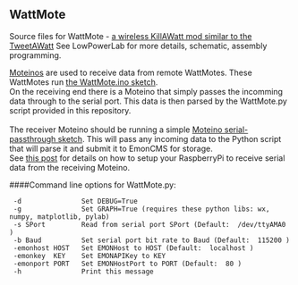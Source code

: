 WattMote
--------------

Source files for WattMote - [a wireless KillAWatt mod similar to the TweetAWatt](http://lowpowerlab.com/blog/2012/12/20/tweet-a-watt-alternative-solution/)
See LowPowerLab for more details, schematic, assembly programming.


[Moteinos](http://lowpowerlab.com/blog/2012/12/20/moteino-the-wireless-low-power-low-cost-arduino-clone/) are used 
to receive data from remote WattMotes. These WattMotes run 
[the WattMote.ino sketch](https://github.com/LowPowerLab/WattMote/blob/master/WattMote.ino).
<br/>On the receiving end there is a Moteino that simply passes the incomming data through to the serial port.
This data is then parsed by the WattMote.py script provided in this repository.
<br/><br/>
The receiver Moteino should be running a simple [Moteino serial-passthrough sketch](https://github.com/LowPowerLab/RFM12B/blob/master/Examples/Receive/Receive.ino).
This will pass any incoming data to the Python script that will parse it and submit it to EmonCMS for storage.
<br/>See [this post](http://lowpowerlab.com/blog/2012/12/28/wattmote-motei…less-killawatt/) for details on how to setup your RaspberryPi to receive serial data from the receiving Moteino.

####Command line options for WattMote.py:

     -d               Set DEBUG=True
     -g               Set GRAPH=True (requires these python libs: wx, numpy, matplotlib, pylab)
     -s SPort         Read from serial port SPort (Default:  /dev/ttyAMA0 )
     -b Baud          Set serial port bit rate to Baud (Default:  115200 )
     -emonhost HOST   Set EMONHost to HOST (Default:  localhost )
     -emonkey  KEY    Set EMONAPIKey to KEY
     -emonport PORT   Set EMONHostPort to PORT (Default:  80 )
     -h               Print this message
